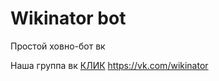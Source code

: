 # Wikinator bot

Простой ховно-бот вк

Наша группа вк [КЛИК](https://vk.com/wikinator)
https://vk.com/wikinator
